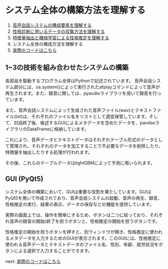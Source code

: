 # システム全体の構築方法を理解する

1. [音声会話システムの構成要素を理解する](./audio_chat.md)
1. [性格診断に用いるデータの収集方法を理解する](./dataset.md)
1. [特徴量抽出と機械学習による性格推定を理解する](./prediction.md)
1. システム全体の構成方法を理解する
1. [実際のコードはこちら](https://github.com/KaiMiyazawa/AgentSpeaksToKnowYou/blob/main/gui_audio_chat.py)

## 1~3の技術を組み合わせたシステムの構築
各部品を駆動するプログラム全体はPythonで記述されています。
音声会話システム部分には、os.system()によって実行されたafplayコマンドによって音声が再生されます。また、録音に関しては、pyaudioライブラリを用いて録音を行っています。

また、音声会話システムによって生成された音声ファイル(wav)とテキストファイル(txt)は、それぞれのファイル名をリストとして適宜保管しています。そして、対話終了後、後述するGUIによるメタデータを含めたデータを、pandasライブラリのDataFrameに格納しています。

これにより、音声データとテキストデータはそれぞれテーブル形式のデータとして管理され、それぞれのデータを加工することで不必要なデータを削除したり、特徴量を抽出したりする処理が行われます。

その後、これらのテーブルデータはlightGBMによって予測に用いられます。

## GUI (PyQt5)
システム全体の構築において、GUIは重要な役割を果たしています。GUIはPyQt5を用いて作成されており、音声会話システムの起動、音声の再生、録音、性格推定の実行、結果の表示、データの保存などの機能を提供しています。

実際の画面上では、操作を簡単にするため、ボタンは二つに絞っており、それぞれ音声の録音の開始/終了を担うボタンと、性格推定の開始を担うボタンです。

性格推定の開始を担うボタンを押すと、別ウィンドウが開き、性格推定に使われるメタデータを入力するためのGUIが表示されます。このGUIには、性格推定に使われる音声データとテキストデータのファイル名、性別、年齢、就労状況をボタンによる選択で入力することができます。

next: [実際のコードはこちら](https://github.com/KaiMiyazawa/AgentSpeaksToKnowYou/blob/main/gui_audio_chat.py)